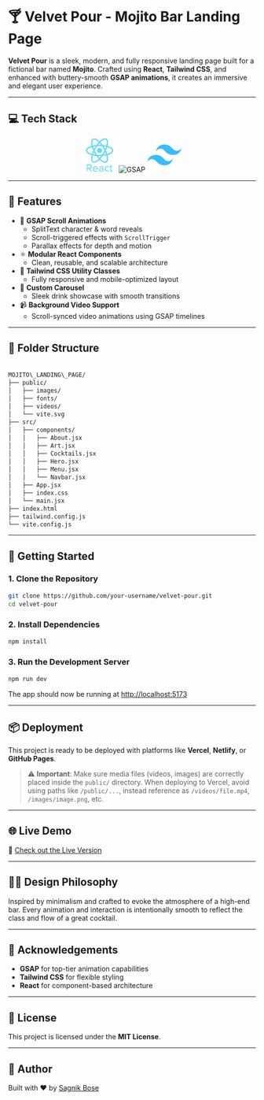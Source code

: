 
# 🍸 Velvet Pour - Mojito Bar Landing Page

**Velvet Pour** is a sleek, modern, and fully responsive landing page built for a fictional bar named **Mojito**. Crafted using **React**, **Tailwind CSS**, and enhanced with buttery-smooth **GSAP animations**, it creates an immersive and elegant user experience.

---

## 💻 Tech Stack

<div align="center">
  <img src="https://raw.githubusercontent.com/devicons/devicon/master/icons/react/react-original-wordmark.svg" alt="React" width="70" />
  <img src="https://raw.githubusercontent.com/gsap-community/branding/master/logo/GSAP/logo-green.svg" alt="GSAP" width="70" />
  <img src="https://raw.githubusercontent.com/devicons/devicon/master/icons/tailwindcss/tailwindcss-plain.svg" alt="Tailwind CSS" width="70" />
</div>

---

## 🎯 Features

- 🔁 **GSAP Scroll Animations**
  - SplitText character & word reveals
  - Scroll-triggered effects with `ScrollTrigger`
  - Parallax effects for depth and motion
- ⚛️ **Modular React Components**
  - Clean, reusable, and scalable architecture
- 🎨 **Tailwind CSS Utility Classes**
  - Fully responsive and mobile-optimized layout
- 🎠 **Custom Carousel**
  - Sleek drink showcase with smooth transitions
- 📹 **Background Video Support**
  - Scroll-synced video animations using GSAP timelines

---

## 📂 Folder Structure

```

MOJITO\_LANDING\_PAGE/
├── public/
│   ├── images/
│   ├── fonts/
│   ├── videos/
│   └── vite.svg
├── src/
│   ├── components/
│   │   ├── About.jsx
│   │   ├── Art.jsx
│   │   ├── Cocktails.jsx
│   │   ├── Hero.jsx
│   │   ├── Menu.jsx
│   │   └── Navbar.jsx
│   ├── App.jsx
│   ├── index.css
│   └── main.jsx
├── index.html
├── tailwind.config.js
└── vite.config.js

````

---

## 🚀 Getting Started

### 1. Clone the Repository

```bash
git clone https://github.com/your-username/velvet-pour.git
cd velvet-pour
````

### 2. Install Dependencies

```bash
npm install
```

### 3. Run the Development Server

```bash
npm run dev
```

The app should now be running at [http://localhost:5173](http://localhost:5173)

---

## 📦 Deployment

This project is ready to be deployed with platforms like **Vercel**, **Netlify**, or **GitHub Pages**.

> ⚠️ **Important**: Make sure media files (videos, images) are correctly placed inside the `public/` directory. When deploying to Vercel, avoid using paths like `/public/...`, instead reference as `/videos/file.mp4`, `/images/image.png`, etc.

---

## 🌐 Live Demo

🔗 [Check out the Live Version](https://velvet-pour-nine.vercel.app/)

---


## 🧑‍🎨 Design Philosophy

Inspired by minimalism and crafted to evoke the atmosphere of a high-end bar. Every animation and interaction is intentionally smooth to reflect the class and flow of a great cocktail.

---

## 🙌 Acknowledgements

* **GSAP** for top-tier animation capabilities
* **Tailwind CSS** for flexible styling
* **React** for component-based architecture

---

## 📜 License

This project is licensed under the **MIT License**.

---

## 🧑 Author

Built with ❤️ by [Sagnik Bose](https://github.com/sagnikbose-11-01)


